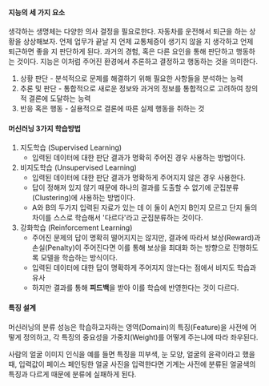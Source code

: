 #### 지능의 세 가지 요소
생각하는 생명체는 다양한 의사 결정을 필요로한다. 자동차를 운전해서 퇴근을 하는 상황을 상상해보자.
언제 업무가 끝날 지 언제 교통체증이 생기지 않을 지 생각하고 언제 퇴근하면 좋을 지 판단하게 된다. 과거의 경험, 혹은 다른 요인을 통해 판단하고 행동하는 것이다. 지능은 이처럼 주어진 환경에서 추론하고 결정하고 행동하는 것을 의미한다.

1. 상황 판단 - 분석적으로 문제를 해결하기 위해 필요한 사항들을 분석하는 능력
2. 추론 및 판단 - 통합적으로 새로운 정보와 과거의 정보를 통합적으로 고려하여 창의적 결론에 도달하는 능력
3. 반응 혹은 행동 - 실용적으로 결론에 따른 실제 행동을 취하는 것

#### 머신러닝 3가지 학습방법
1. 지도학습 (Supervised Learning)
   - 입력된 데이터에 대한 판단 결과가 명확히 주어진 경우 사용하는 방법이다.
2. 비지도학습 (Unsupervised Learning)
   - 입력된 데이터에 대한 판단 결과가 명확하게 주어지지 않은 경우 사용한다.
   - 답이 정해져 있지 않기 때문에 하나의 결과를 도출할 수 없기에 군집분류(Clustering)에 사용하는 방법이다.
   - A와 B의 두가지 입력된 자료가 있는 데 이 둘이 A인지 B인지 모르고 단지 둘의 차이를 스스로 학습해서 '다르다'라고 군집분류하는 것이다.
3. 강화학습 (Reinforcement Learning)
   - 주어진 문제의 답이 명확히 떨어지지는 않지만, 결과에 따라서 보상(Reward)과 손실(Penalty)이 주어진다면 이를 통해 보상을 최대화 하는 방향으로 진행하도록 모델을 학습하는 방식이다.
   - 입력된 데이터에 대한 답이 명확하게 주어지지 않는다는 점에서 비지도 학습과 유사
   - 하지만 결과를 통해 **피드백**을 받아 이를 학습에 반영한다는 것이 다르다.

#### 특징 설계
머신러닝의 분류 성능은 학습하고자하는 영역(Domain)의 특징(Feature)을 사전에 어떻게 정의하고, 각 특징의 중요성을 가중치(Weight)를 어떻게 주는냐에 따라 좌우된다.

사람의 얼굴 이미지 인식을 예를 들면 특징을 피부색, 눈 모양, 얼굴의 윤곽이라고 했을 때, 입력값이 페이스 페인팅한 얼굴 사진을 입력한다면 기계는 사전에 분류된 얼굴색의 특징과 다르게 때문에 분류에 실패하게 된다.
